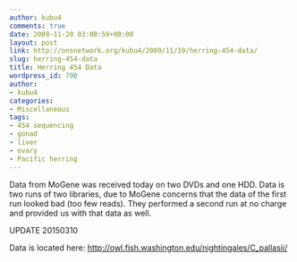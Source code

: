 ```yaml
---
author: kubu4
comments: true
date: 2009-11-20 03:00:59+00:00
layout: post
link: http://onsnetwork.org/kubu4/2009/11/19/herring-454-data/
slug: herring-454-data
title: Herring 454 Data
wordpress_id: 790
author:
- kubu4
categories:
- Miscellaneous
tags:
- 454 sequencing
- gonad
- liver
- ovary
- Pacific herring
---
```


Data from MoGene was received today on two DVDs and one HDD. Data is two runs of two libraries, due to MoGene concerns that the data of the first run looked bad (too few reads). They performed a second run at no charge and provided us with that data as well.



UPDATE 20150310

Data is located here: http://owl.fish.washington.edu/nightingales/C_pallasii/
